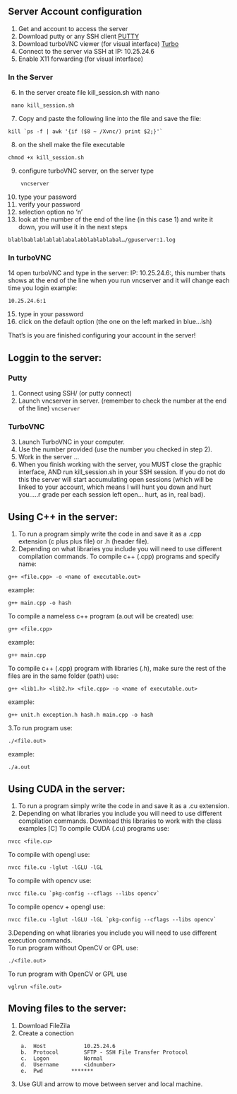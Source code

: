 ## Server Account configuration
1.	Get and account to access the server 
2.	Download putty or any SSH client [PUTTY](https://www.chiark.greenend.org.uk/~sgtatham/putty/latest.html)
3.	Download turboVNC viewer (for visual interface) [Turbo](https://sourceforge.net/projects/turbovnc/) 
4.	Connect to the server via SSH at IP: 10.25.24.6 
5.	Enable X11 forwarding (for visual interface)
### In the Server
6.	In the server create file kill_session.sh with nano
```
 nano kill_session.sh 
```
7.	Copy and paste the following line into the file and save the file:
```
kill `ps -f | awk '{if ($8 ~ /Xvnc/) print $2;}'`
```
8.	on the shell make the file executable
```
chmod +x kill_session.sh
```
9.	configure turboVNC server, on the server type
```
	vncserver
```
10.	type your password 
11.	verify your password
12.	selection option no ‘n’
13.	look at the number of the end of the line (in this case 1) and write it down, you will use it in the next steps 
``` 
blablbablablablablabalabblablablabal…/gpuserver:1.log
```
### In turboVNC
14	open turboVNC and type in the server: IP: 10.25.24.6:<port number>, this number thats shows at the end of the line when you run vncserver and it will change each time you login example: 
```
10.25.24.6:1
```
15.	type in your password
16.	click on the default option (the one on the left marked in blue…ish)

That’s is you are finished configuring your account in the server!


## Loggin to the server:

### Putty
1.	Connect using SSH/ (or putty connect)
2.	Launch vncserver in server. (remember to check the number at the end of the line)
``` vncserver ```
### TurboVNC
3.	Launch TurboVNC in your computer.
4.	Use the number provided (use the number you checked in step 2).
5.	Work in the server ...
6.	When you finish working with the server, you MUST close the graphic interface, AND run kill_session.sh in your SSH session. If you do not do this the server will start accumulating open sessions (which will be linked to your account, which means I will hunt you down and hurt you…..r grade per each session left open… hurt, as in, real bad).

## Using C++ in the server:
1.	To run a program simply write the code in and save it as a .cpp extension (c plus plus file) or .h (header file).
2.	Depending on what libraries you include you will need to use different compilation commands.
To compile c++ (.cpp) programs and specify name: 
```	
g++ <file.cpp> -o <name of executable.out> 
``` 
example: 
```
g++ main.cpp -o hash
```
To compile a nameless c++ program (a.out will be created) use: 
```
g++ <file.cpp>
``` 
example: 
```
g++ main.cpp
```
To compile c++ (.cpp) program with libraries (.h), make sure the rest of the files are in the same folder (path) use: 
```	
g++ <lib1.h> <lib2.h> <file.cpp> -o <name of executable.out> 
``` 
example: 
```
g++ unit.h exception.h hash.h main.cpp -o hash
```
3.To run program use:
```
./<file.out> 
``` 
example: 
```
./a.out
```

## Using CUDA in the server:

1.	To run a program simply write the code in and save it as a .cu extension.
2.	Depending on what libraries you include you will need to use different compilation commands. Download this libraries to work with the class examples [C]
To compile CUDA (.cu) programs use: 
```	
nvcc <file.cu> 
```
To compile with opengl use: 
```
nvcc file.cu -lglut -lGLU -lGL 
```
To compile with opencv use: 
```
nvcc file.cu `pkg-config --cflags --libs opencv` 
```
To compile opencv + opengl use: 
```
nvcc file.cu -lglut -lGLU -lGL `pkg-config --cflags --libs opencv` 
```
3.Depending on what libraries you include you will need to use different execution commands.	
To run program without OpenCV or GPL use:
```
./<file.out> 
```
To run program with OpenCV or GPL use
```
vglrun <file.out>
```
	
## Moving files to the server:

1.	Download FileZila
2.	Create a conection 
```
	a.	Host 			10.25.24.6
	b.	Protocol	 	SFTP - SSH File Transfer Protocol
	c.	Logon 			Normal
	d.	Username 		<idnumber>
	e.	Pwd			*******
```
3.	Use GUI and arrow to move between server and local machine.
